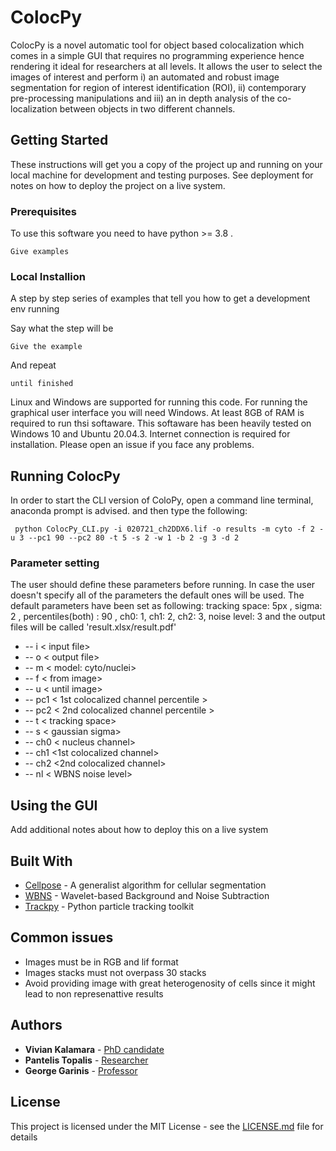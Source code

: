 # ColocPy

  ColocPy is  a novel automatic tool for object based colocalization which comes in a simple GUI that requires no programming experience hence rendering it ideal for researchers at all levels. It allows the user to select the images of interest and perform i) an automated and robust image segmentation for region of interest identification (ROI), ii) contemporary pre-processing manipulations and iii) an in depth analysis of the co-localization between objects in two different channels.  
	


## Getting Started

These instructions will get you a copy of the project up and running on your local machine for development and testing purposes. See deployment for notes on how to deploy the project on a live system.

### Prerequisites
 To use this software  you need to have python >= 3.8 .
```
Give examples
```

### Local Installion 

A step by step series of examples that tell you how to get a development env running

Say what the step will be

```
Give the example
```

And repeat

```
until finished
```

Linux and Windows are supported for running this code. For running the graphical user interface you will need Windows. At least 8GB of RAM is required to run thsi softaware. This softaware has been heavily tested on Windows 10 and Ubuntu 20.04.3. Internet connection is required for installation. Please open an issue if you face any problems.
## Running ColocPy
In order to start the CLI version of ColoPy, open a command line terminal, anaconda prompt is advised. and then type the following:

```
 python ColocPy_CLI.py -i 020721_ch2DDX6.lif -o results -m cyto -f 2 -u 3 --pc1 90 --pc2 80 -t 5 -s 2 -w 1 -b 2 -g 3 -d 2 
```
### Parameter setting

The user should define these parameters before running. In case the user doesn't specify all of the parameters the default ones will be used. The default parameters have been set as following: tracking space: 5px , sigma: 2 , percentiles(both) : 90 , ch0: 1, ch1: 2, ch2: 3, noise level: 3 and the output files will be called 'result.xlsx/result.pdf' 

* -- i < input file>
* -- o < output file>
* -- m < model: cyto/nuclei>
* -- f < from image>
* -- u < until image>
* -- pc1 < 1st colocalized channel percentile >
* -- pc2 < 2nd colocalized channel percentile >
* -- t < tracking space>
* -- s  < gaussian sigma>
* -- ch0 < nucleus channel>
* -- ch1 <1st colocalized channel>
* -- ch2 <2nd colocalized channel>
* -- nl < WBNS noise level>
	

## Using the GUI

Add additional notes about how to deploy this on a live system

## Built With

* [Cellpose](https://github.com/MouseLand/cellpose) - A generalist algorithm for cellular segmentation
* [WBNS](https://github.com/NienhausLabKIT/HuepfelM/tree/master/WBNS/python_script) -  Wavelet-based Background and Noise Subtraction
* [Trackpy](https://github.com/soft-matter/trackpy) - Python particle tracking toolkit

## Common issues
* Images must be in RGB and lif format
* Images stacks must not overpass 30 stacks 
* Avoid providing image with great heterogenosity of cells since it might lead to non represenattive results

## Authors

* **Vivian Kalamara**  - [PhD candidate](https://github.com/PurpleBooth)
* **Pantelis Topalis** - [Researcher](https://github.com/PurpleBooth)
* **George Garinis**  - [Professor](https://github.com/PurpleBooth)

## License

This project is licensed under the MIT License - see the [LICENSE.md](LICENSE.md) file for details


